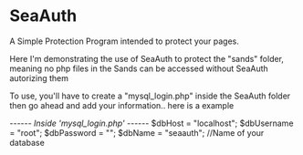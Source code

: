 # SeaAuth
A Simple Protection Program intended to protect your pages.

Here I'm demonstrating the use of SeaAuth to protect the "sands" folder, 
meaning no php files in the Sands can be accessed without SeaAuth autorizing them

To use, you'll have to create a "mysql_login.php" inside the SeaAuth folder
then go ahead and add your information.. here is a example

------ *Inside 'mysql_login.php'* ------
$dbHost = "localhost";
$dbUsername = "root";
$dbPassword = "";
$dbName = "seaauth"; //Name of your database
